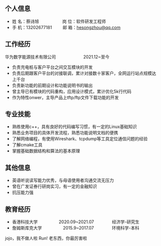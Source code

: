 ## 个人信息

* 姓 名：蔡诗旭 &emsp;&emsp;&emsp;&emsp;&emsp; 岗 位：软件研发工程师
* 手 机：13202677181 &emsp;&emsp;  邮 箱：hesongzhou@qq.com &emsp;&emsp;


## 工作经历

华为数字能源技术有限公司&emsp;&emsp;&emsp;&emsp;&emsp;&emsp;&ensp;2021.12~至今
* 负责充电桩与客户平台之间交互模块的开发
* 负责后期跟客户平台的对接联调，累计对接数十家客户，全网运行站点规模达上千台
* 负责新功能的前期设计和功能说明书的输出
* 曾主导已有模块的代码重构，应用设计模式，累计优化5k行代码
* 作为特性onwer，主导产品上tftp/ftp文件下载功能的开发


## 专业技能

* 熟练使用c++，具有良好的代码编写习惯，有一定的Linux基础知识
* 熟悉业务项目的具体开发流程，熟悉功能说明文档的便携
* 了解网络编程，有使用Wireshark、tcpdump等工具定位通信问题的经验
* 了解cmake工具
* 掌握基础数据结构和算法的基本原理


## 其他信息
* 英语听说读写能力优秀，与母语使用者沟通交流无压力
* 曾在广发证券行研岗实习，有一定的金融知识
* 抗压能力强


## 教育经历

* 香港科技大学&emsp;&emsp;&emsp;&emsp;&emsp;2020.09~2021.07&emsp;&emsp;&emsp;&emsp; 经济学-研究生
* 詹姆斯库克大学&emsp;&emsp;&emsp;&emsp;&emsp;2015.9~2017.07&emsp;&emsp;&emsp;&emsp; 环境科学-本科

jojo，我不做人啦
Run!
老东西，你最厉害啦

